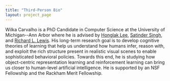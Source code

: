 ```yaml
---
title: "Third-Person Bio"
layout: project_page
---
```


Wilka Carvalho is a PhD Candidate in Computer Science at the University of Michigan--Ann Arbor where he is advised by [Honglak Lee](https://web.eecs.umich.edu/~honglak/), [Satinder Singh](https://web.eecs.umich.edu/~baveja/), and [Richard L. Lewis](https://lsa.umich.edu/psych/people/faculty/rickl.html). His long-term research goal is to develop cognitive theories of learning that help us understand how humans infer, reason with, and exploit the rich structure present in realistic visual scenes to enable sophisticated behavioral policies. Towards this end, he is studying how object-centric representation learning and reinforcement learning can bring us closer to human-level artificial intelligence. He is supported by an NSF Fellowship and the Rackham Merit Fellowship.